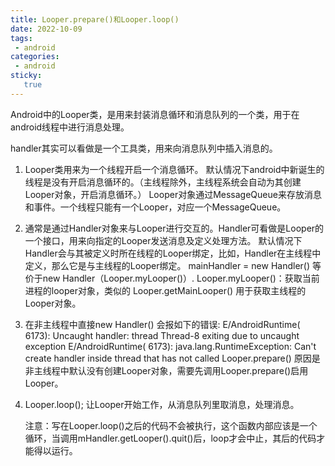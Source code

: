 ```yaml
---
title: Looper.prepare()和Looper.loop()
date: 2022-10-09
tags:
 - android
categories: 
 - android
sticky: 
   true
---
```


Android中的Looper类，是用来封装消息循环和消息队列的一个类，用于在android线程中进行消息处理。

handler其实可以看做是一个工具类，用来向消息队列中插入消息的。

1. Looper类用来为一个线程开启一个消息循环。     默认情况下android中新诞生的线程是没有开启消息循环的。（主线程除外，主线程系统会自动为其创建Looper对象，开启消息循环。）     Looper对象通过MessageQueue来存放消息和事件。一个线程只能有一个Looper，对应一个MessageQueue。 

2. 通常是通过Handler对象来与Looper进行交互的。Handler可看做是Looper的一个接口，用来向指定的Looper发送消息及定义处理方法。     默认情况下Handler会与其被定义时所在线程的Looper绑定，比如，Handler在主线程中定义，那么它是与主线程的Looper绑定。 mainHandler = new Handler() 等价于new Handler（Looper.myLooper()）. Looper.myLooper()：获取当前进程的looper对象，类似的 Looper.getMainLooper() 用于获取主线程的Looper对象。 

3. 在非主线程中直接new Handler() 会报如下的错误: E/AndroidRuntime( 6173): Uncaught handler: thread Thread-8 exiting due to uncaught exception E/AndroidRuntime( 6173): java.lang.RuntimeException: Can't create handler inside thread that has not called Looper.prepare() 原因是非主线程中默认没有创建Looper对象，需要先调用Looper.prepare()启用Looper。 

4. Looper.loop(); 让Looper开始工作，从消息队列里取消息，处理消息。 


    注意：写在Looper.loop()之后的代码不会被执行，这个函数内部应该是一个循环，当调用mHandler.getLooper().quit()后，loop才会中止，其后的代码才能得以运行。
















